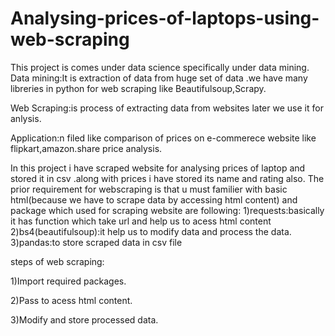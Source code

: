 # Analysing-prices-of-laptops-using-web-scraping
This project is comes under data science specifically under data mining.
Data mining:It is extraction of data from huge set of data .we have many libreries in python for web scraping like Beautifulsoup,Scrapy.

Web Scraping:is process of extracting data from websites later we use it for anlysis.

Application:n filed like comparison of prices on e-commerece website like flipkart,amazon.share price analysis.

In this project i have scraped website for analysing prices of laptop and stored it in csv .along with prices i have stored its name and rating also.
The prior requirement for webscraping is that u must familier with basic html(because we have to scrape data by accessing html content) and  package which used for scraping website are following:
1)requests:basically it has function which take url and help us to acess html content
2)bs4(beautifulsoup):it help us to modify data and process the data.
3)pandas:to store scraped data in csv file

steps of web scraping:

1)Import required packages.

2)Pass to acess html content.

3)Modify and store processed data.

